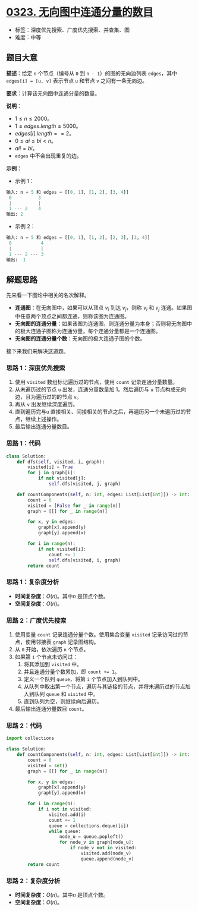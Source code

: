 # [0323. 无向图中连通分量的数目](https://leetcode.cn/problems/number-of-connected-components-in-an-undirected-graph/)

- 标签：深度优先搜索、广度优先搜索、并查集、图
- 难度：中等

## 题目大意

**描述**：给定 `n` 个节点（编号从 `0` 到 `n - 1`）的图的无向边列表 `edges`，其中 `edges[i] = [u, v]` 表示节点 `u` 和节点 `v` 之间有一条无向边。

**要求**：计算该无向图中连通分量的数量。

**说明**：

- $1 \le n \le 2000$。
- $1 \le edges.length \le 5000$。
- $edges[i].length == 2$。
- $0 \le ai \le bi < n$。
- $ai != bi$。
- `edges` 中不会出现重复的边。

**示例**：

- 示例 1：

```python
输入: n = 5 和 edges = [[0, 1], [1, 2], [3, 4]]
 0          3
 |          |
 1 --- 2    4 
输出: 2
```

- 示例 2：

```python
输入: n = 5 和 edges = [[0, 1], [1, 2], [2, 3], [3, 4]]
 0           4
 |           |
 1 --- 2 --- 3
输出:  1
```

## 解题思路

先来看一下图论中相关的名次解释。

- **连通图**：在无向图中，如果可以从顶点 $v_i$ 到达 $v_j$，则称 $v_i$ 和 $v_j$ 连通。如果图中任意两个顶点之间都连通，则称该图为连通图。
- **无向图的连通分量**：如果该图为连通图，则连通分量为本身；否则将无向图中的极大连通子图称为连通分量，每个连通分量都是一个连通图。
- **无向图的连通分量个数**：无向图的极大连通子图的个数。

接下来我们来解决这道题。

### 思路 1：深度优先搜索

1. 使用 `visited` 数组标记遍历过的节点，使用 `count` 记录连通分量数量。
2. 从未遍历过的节点 `u` 出发，连通分量数量加 1。然后遍历与 `u` 节点构成无向边，且为遍历过的的节点 `v`。
3. 再从 `v` 出发继续深度遍历。
4. 直到遍历完与`u`  直接相关、间接相关的节点之后，再遍历另一个未遍历过的节点，继续上述操作。
5. 最后输出连通分量数目。

### 思路 1：代码

```python
class Solution:
    def dfs(self, visited, i, graph):
        visited[i] = True
        for j in graph[i]:
            if not visited[j]:
                self.dfs(visited, j, graph)

    def countComponents(self, n: int, edges: List[List[int]]) -> int:
        count = 0
        visited = [False for _ in range(n)]
        graph = [[] for _ in range(n)]

        for x, y in edges:
            graph[x].append(y)
            graph[y].append(x)

        for i in range(n):
            if not visited[i]:
                count += 1
                self.dfs(visited, i, graph)
        return count
```

### 思路 1：复杂度分析

- **时间复杂度**：$O(n)$。其中$n$ 是顶点个数。
- **空间复杂度**：$O(n)$。

### 思路 2：广度优先搜索

1. 使用变量 `count` 记录连通分量个数。使用集合变量 `visited` 记录访问过的节点，使用邻接表 `graph` 记录图结构。
2. 从 `0` 开始，依次遍历 `n` 个节点。
3. 如果第 `i` 个节点未访问过：
   1. 将其添加到 `visited` 中。
   2. 并且连通分量个数累加，即 `count += 1`。
   3. 定义一个队列 `queue`，将第 `i` 个节点加入到队列中。
   4. 从队列中取出第一个节点，遍历与其链接的节点，并将未遍历过的节点加入到队列 `queue` 和 `visited` 中。
   5. 直到队列为空，则继续向后遍历。
4. 最后输出连通分量数目 `count`。

### 思路 2：代码

```python
import collections

class Solution:
    def countComponents(self, n: int, edges: List[List[int]]) -> int:
        count = 0
        visited = set()
        graph = [[] for _ in range(n)]

        for x, y in edges:
            graph[x].append(y)
            graph[y].append(x)

        for i in range(n):
            if i not in visited:
                visited.add(i)
                count += 1
                queue = collections.deque([i])
                while queue:
                    node_u = queue.popleft()
                    for node_v in graph[node_u]:
                        if node_v not in visited:
                            visited.add(node_v)
                            queue.append(node_v)
        return count
```

### 思路 2：复杂度分析

- **时间复杂度**：$O(n)$。其中$n$ 是顶点个数。
- **空间复杂度**：$O(n)$。
